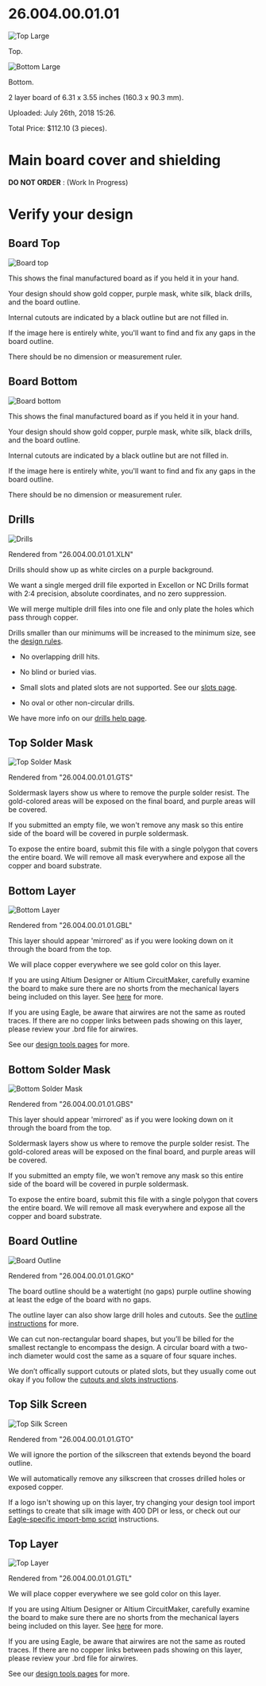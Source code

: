 # 26.004.00.01.01

![Top Large](26-004-00_top_large.png)

Top.

![Bottom Large](26-004-00_bottom_large.png)

Bottom.

2 layer board of 6.31 x 3.55 inches (160.3 x 90.3 mm).

Uploaded: July 26th, 2018 15:26.

Total Price: $112.10 (3 pieces).

# Main board cover and shielding

**DO NOT ORDER** : (Work In Progress)


# Verify your design

## Board Top

![Board top](26-004-00_top.png)

This shows the final manufactured board as if you held it in your hand.

Your design should show gold copper, purple mask, white silk, black drills, and the board outline.

Internal cutouts are indicated by a black outline but are not filled in.

If the image here is entirely white, you'll want to find and fix any gaps in the board outline.

There should be no dimension or measurement ruler.

## Board Bottom

![Board bottom](26-004-00_bottom.png)

This shows the final manufactured board as if you held it in your hand.

Your design should show gold copper, purple mask, white silk, black drills, and the board outline.

Internal cutouts are indicated by a black outline but are not filled in.

If the image here is entirely white, you'll want to find and fix any gaps in the board outline.

There should be no dimension or measurement ruler.

## Drills

![Drills](26-004-00_drills.png)

Rendered from "26.004.00.01.01.XLN"

Drills should show up as white circles on a purple background.

We want a single merged drill file exported in Excellon or NC Drills format with 2:4 precision, absolute coordinates, and no zero suppression.

We will merge multiple drill files into one file and only plate the holes which pass through copper.

Drills smaller than our minimums will be increased to the minimum size, see the [design rules](https://docs.oshpark.com/submitting-orders/drill-specs/).

- No overlapping drill hits.

- No blind or buried vias.

- Small slots and plated slots are not supported. See our [slots page](http://docs.oshpark.com/troubleshooting/cutouts-and-slots/).

- No oval or other non-circular drills.

We have more info on our [drills help page](http://docs.oshpark.com/submitting-orders/drill-specs/).

## Top Solder Mask

![Top Solder Mask](26-004-00_top_solder_mask.png)

Rendered from "26.004.00.01.01.GTS"

Soldermask layers show us where to remove the purple solder resist. The gold-colored areas will be exposed on the final board, and purple areas will be covered.

If you submitted an empty file, we won't remove any mask so this entire side of the board will be covered in purple soldermask.

To expose the entire board, submit this file with a single polygon that covers the entire board. We will remove all mask everywhere and expose all the copper and board substrate.

## Bottom Layer

![Bottom Layer](26-004-00_bottom_copper.png)

Rendered from "26.004.00.01.01.GBL"

This layer should appear 'mirrored' as if you were looking down on it through the board from the top.

We will place copper everywhere we see gold color on this layer.

If you are using Altium Designer or Altium CircuitMaker, carefully examine the board to make sure there are no shorts from the mechanical layers being included on this layer. See [here](http://docs.oshpark.com/design-tools/altium-designer/) for more.

If you are using Eagle, be aware that airwires are not the same as routed traces. If there are no copper links between pads showing on this layer, please review your .brd file for airwires.

See our [design tools pages](http://docs.oshpark.com/design-tools/) for more.

## Bottom Solder Mask

![Bottom Solder Mask](26-004-00_bottom_solder_mask.png)

Rendered from "26.004.00.01.01.GBS"

This layer should appear 'mirrored' as if you were looking down on it through the board from the top.

Soldermask layers show us where to remove the purple solder resist. The gold-colored areas will be exposed on the final board, and purple areas will be covered.

If you submitted an empty file, we won't remove any mask so this entire side of the board will be covered in purple soldermask.

To expose the entire board, submit this file with a single polygon that covers the entire board. We will remove all mask everywhere and expose all the copper and board substrate.
 
## Board Outline

![Board Outline](26-004-00_board_outline.png)

Rendered from "26.004.00.01.01.GKO"

The board outline should be a watertight (no gaps) purple outline showing at least the edge of the board with no gaps.

The outline layer can also show large drill holes and cutouts. See the [outline instructions](http://docs.oshpark.com/submitting-orders/board-outline/) for more.

We can cut non-rectangular board shapes, but you’ll be billed for the smallest rectangle to encompass the design. A circular board with a two-inch diameter would cost the same as a square of four square inches.

We don’t offically support cutouts or plated slots, but they usually come out okay if you follow the [cutouts and slots instructions](http://docs.oshpark.com/troubleshooting/cutouts-and-slots/).

## Top Silk Screen

![Top Silk Screen](26-004-00_top_silk_screen.png)

Rendered from "26.004.00.01.01.GTO"

We will ignore the portion of the silkscreen that extends beyond the board outline.

We will automatically remove any silkscreen that crosses drilled holes or exposed copper.

If a logo isn't showing up on this layer, try changing your design tool import settings to create that silk image with 400 DPI or less, or check out our [Eagle-specific import-bmp script]((http://docs.oshpark.com/troubleshooting/import-bmp/)) instructions.

## Top Layer

![Top Layer](26-004-00_top_copper.png)

Rendered from "26.004.00.01.01.GTL"

We will place copper everywhere we see gold color on this layer.

If you are using Altium Designer or Altium CircuitMaker, carefully examine the board to make sure there are no shorts from the mechanical layers being included on this layer. See [here](http://docs.oshpark.com/design-tools/altium-designer/) for more.

If you are using Eagle, be aware that airwires are not the same as routed traces. If there are no copper links between pads showing on this layer, please review your .brd file for airwires.

See our [design tools pages](http://docs.oshpark.com/design-tools/) for more.


